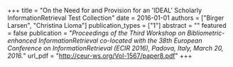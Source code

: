 +++
title = "On the Need for and Provision for an 'IDEAL' Scholarly InformationRetrieval Test Collection"
date = 2016-01-01
authors = ["Birger Larsen", "Christina Lioma"]
publication_types = ["1"]
abstract = ""
featured = false
publication = "*Proceedings of the Third Workshop on Bibliometric-enhanced InformationRetrieval co-located with the 38th European Conference on InformationRetrieval (ECIR 2016), Padova, Italy, March 20, 2016.*"
url_pdf = "http://ceur-ws.org/Vol-1567/paper8.pdf"
+++

